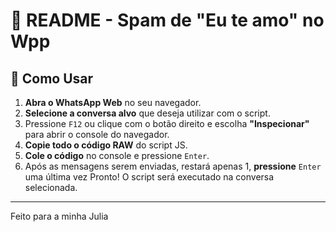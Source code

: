 # 📜 README - Spam de "Eu te amo" no Wpp 


## 🚀 Como Usar

1. **Abra o WhatsApp Web** no seu navegador.
2. **Selecione a conversa alvo** que deseja utilizar com o script.
3. Pressione `F12` ou clique com o botão direito e escolha **"Inspecionar"** para abrir o console do navegador.
4. **Copie todo o código RAW** do script JS.
5. **Cole o código** no console e pressione `Enter`.
6. Após as mensagens serem enviadas, restará apenas 1, **pressione** `Enter` uma última vez
Pronto! O script será executado na conversa selecionada.


---
Feito para a minha Julia
